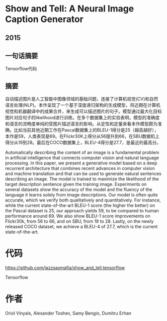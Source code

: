 # Show and Tell: A Neural Image Caption Generator

## 2015

## 一句话摘要

Tensorflow代码

## 摘要

自动描述图片是人工智能中图像领域的基础问题，连接了计算机视觉(CV)和自然语言处理(NLP)。本作呈现了一个基于深度递归架构的生成模型，将近期在计算机视觉和机器翻译中的成果合并，来生成可以描述图片的句子。模型通过最大化目标图片对应句子的likelihood进行训练。在多个数据集上的实验表明，模型的准确度和语言的流畅度单纯的受图片描述语言的影响。从定性和定量来看本作模型颇为准确。比如当前其他近期工作在Pascal数据集上的BLEU-1得分是25（越高越好），本作是59，人类表现是69。在Flickr30K上得分从56提升到66，在SBU数据机上得分从19到28。最后在COCO数据集上，BLEU-4得分是27.7，是最近的最高分。

Automatically describing the content of an image is a fundamental problem in artificial intelligence that connects computer vision and natural language processing. In this paper, we present a generative model based on a deep recurrent architecture that combines recent advances in computer vision and machine translation and that can be used to generate natural sentences describing an image. The model is trained to maximize the likelihood of the target description sentence given the training image. Experiments on several datasets show the accuracy of the model and the fluency of the language it learns solely from image descriptions. Our model is often quite accurate, which we verify both qualitatively and quantitatively. For instance, while the current state-of-the-art BLEU-1 score (the higher the better) on the Pascal dataset is 25, our approach yields 59, to be compared to human performance around 69. We also show BLEU-1 score improvements on Flickr30k, from 56 to 66, and on SBU, from 19 to 28. Lastly, on the newly released COCO dataset, we achieve a BLEU-4 of 27.7, which is the current state-of-the-art.

# 代码

<https://github.com/jazzsaxmafia/show_and_tell.tensorflow>

Tensorflow

# 作者

Oriol Vinyals, Alexander Toshev, Samy Bengio, Dumitru Erhan
